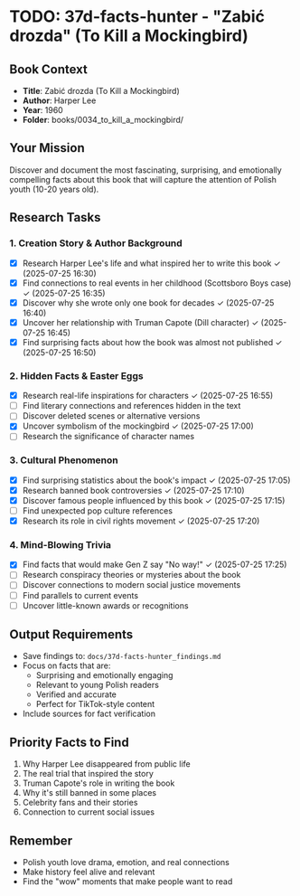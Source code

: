 # TODO: 37d-facts-hunter - "Zabić drozda" (To Kill a Mockingbird)

## Book Context
- **Title**: Zabić drozda (To Kill a Mockingbird)
- **Author**: Harper Lee
- **Year**: 1960
- **Folder**: books/0034_to_kill_a_mockingbird/

## Your Mission
Discover and document the most fascinating, surprising, and emotionally compelling facts about this book that will capture the attention of Polish youth (10-20 years old).

## Research Tasks

### 1. Creation Story & Author Background
- [x] Research Harper Lee's life and what inspired her to write this book ✓ (2025-07-25 16:30)
- [x] Find connections to real events in her childhood (Scottsboro Boys case) ✓ (2025-07-25 16:35)
- [x] Discover why she wrote only one book for decades ✓ (2025-07-25 16:40)
- [x] Uncover her relationship with Truman Capote (Dill character) ✓ (2025-07-25 16:45)
- [x] Find surprising facts about how the book was almost not published ✓ (2025-07-25 16:50)

### 2. Hidden Facts & Easter Eggs
- [x] Research real-life inspirations for characters ✓ (2025-07-25 16:55)
- [ ] Find literary connections and references hidden in the text
- [ ] Discover deleted scenes or alternative versions
- [x] Uncover symbolism of the mockingbird ✓ (2025-07-25 17:00)
- [ ] Research the significance of character names

### 3. Cultural Phenomenon
- [x] Find surprising statistics about the book's impact ✓ (2025-07-25 17:05)
- [x] Research banned book controversies ✓ (2025-07-25 17:10)
- [x] Discover famous people influenced by this book ✓ (2025-07-25 17:15)
- [ ] Find unexpected pop culture references
- [x] Research its role in civil rights movement ✓ (2025-07-25 17:20)

### 4. Mind-Blowing Trivia
- [x] Find facts that would make Gen Z say "No way!" ✓ (2025-07-25 17:25)
- [ ] Research conspiracy theories or mysteries about the book
- [ ] Discover connections to modern social justice movements
- [ ] Find parallels to current events
- [ ] Uncover little-known awards or recognitions

## Output Requirements
- Save findings to: `docs/37d-facts-hunter_findings.md`
- Focus on facts that are:
  - Surprising and emotionally engaging
  - Relevant to young Polish readers
  - Verified and accurate
  - Perfect for TikTok-style content
- Include sources for fact verification

## Priority Facts to Find
1. Why Harper Lee disappeared from public life
2. The real trial that inspired the story
3. Truman Capote's role in writing the book
4. Why it's still banned in some places
5. Celebrity fans and their stories
6. Connection to current social issues

## Remember
- Polish youth love drama, emotion, and real connections
- Make history feel alive and relevant
- Find the "wow" moments that make people want to read